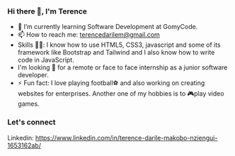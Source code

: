 ### Hi there 👋, I'm Terence

- 🌱 I’m currently learning Software Development at GomyCode.
- 📫 How to reach me: terencedarilem@gmail.com
- Skills 💪🏽: I know how to use HTML5, CSS3, javascript and some of its framework like Bootstrap and Tailwind and I also know how to write code in JavaScript.
- I'm looking 🔎 for a remote or face to face  internship as a junior software developer.
- ⚡ Fun fact: I love playing football⚽ and also working on creating websites for enterprises. Another one of my hobbies is to 🎮play video games.

### Let's connect
Linkedin: https://www.linkedin.com/in/terence-darile-makobo-nziengui-1653162ab/

